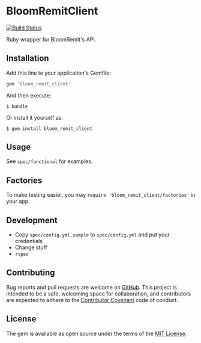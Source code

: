 # BloomRemitClient

[![Build Status](https://travis-ci.org/imacchiato/bloom_remit_client-ruby.svg?branch=master)](https://travis-ci.org/imacchiato/bloom_remit_client-ruby)

Ruby wrapper for BloomRemit's API.

## Installation

Add this line to your application's Gemfile:

```ruby
gem 'bloom_remit_client'
```

And then execute:

    $ bundle

Or install it yourself as:

    $ gem install bloom_remit_client

## Usage

See `spec/functional` for examples.

## Factories

To make testing easier, you may `require 'bloom_remit_client/factories'` in your app.

## Development

- Copy `spec/config.yml.sample` to `spec/config.yml` and put your credentials
- Change stuff
- `rspec`

## Contributing

Bug reports and pull requests are welcome on [GitHub](https://github.com/imacchiato/bloom_remit_client-ruby). This project is intended to be a safe, welcoming space for collaboration, and contributors are expected to adhere to the [Contributor Covenant](http://contributor-covenant.org) code of conduct.

## License

The gem is available as open source under the terms of the [MIT License](http://opensource.org/licenses/MIT).

